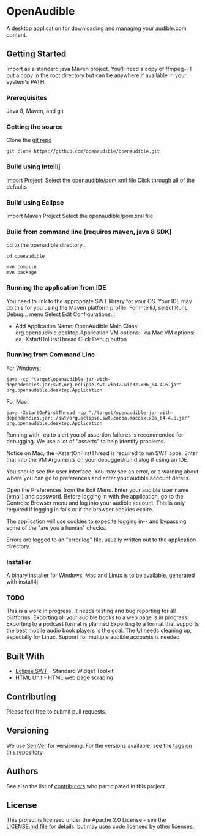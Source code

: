 # OpenAudible

A desktop application for downloading and managing your audible.com content.

## Getting Started

Import as a standard java Maven project.
You'll need a copy of ffmpeg-- I put a copy in the root directory but can be anywhere if available in your system's PATH.

### Prerequisites
Java 8, Maven, and git

### Getting the source

Clone the [git repo](https://github.com/openaudible/openaudible)

```
git clone https://github.com/openaudible/openaudible.git
```

### Build using Intellij
Import Project:
Select the openaudible/pom.xml file
Click through all of the defaults

### Build using Eclipse
Import Maven Project
Select the openaudible/pom.xml file

### Build from command line (requires maven, java 8 SDK)

cd to the openadible directory..
```
cd openaudible
```

```
mvn compile
mvn package
```
### Running the application from IDE

You need to link to the appropriate SWT library for your OS. Your IDE may do this for you using the Maven platform profile.
For IntelliJ, select RunL Debug... menu
Select Edit Configurations...
+ Add Application
Name: OpenAudible
Main Class: org.openaudible.desktop.Application
VM options: -ea
Mac VM options: -ea -XstartOnFirstThread
Click Debug button


### Running from Command Line

For Windows:
```
java -cp "target\openaudible-jar-with-dependencies.jar;swt\org.eclipse.swt.win32.win32.x86_64-4.6.jar" org.openaudible.desktop.Application
```

For Mac:
```
java -XstartOnFirstThread -cp "./target/openaudible-jar-with-dependencies.jar:./swt/org.eclipse.swt.cocoa.macosx.x86_64-4.6.jar" org.openaudible.desktop.Application
```

Running with -ea to alert you of assertion failures is recommended for debugging. We use a lot of "asserts" to help identify problems.

Notice on Mac, the -XstartOnFirstThread is required to run SWT apps.
Enter that into the VM Arguments on your debugger/run dialog if using an IDE.

You should see the user interface. You may see an error, or a warning about where you can go to preferences and enter your audible account details.

Open the Preferences from the Edit Menu.
Enter your audible user name (email) and password.
Before logging in with the application, go to the Controls: Browser menu and log into your audible account.
This is only required if logging in fails or if the browser cookies expire.

The application will use cookies to expedite logging in-- and bypassing some of the "are you a human" checks.

Errors are logged to an "error.log" file, usually written out to the application directory.

### Installer
A binary installer for Windows, Mac and Linux is to be available, generated with install4j.

### TODO
This is a work in progress. It needs testing and bug reporting for all platforms.
Exporting all your audible books to a web page is in progress.
Exporting to a podcast format is planned
Exporting to a format that supports the best mobile audio book players is the goal.
The UI needs cleaning up, especially for Linux.
Support for multiple audible accounts is needed



## Built With

* [Eclipse SWT](http://www.eclipse.org/swt/) - Standard Widget Toolkit
* [HTML Unit](https://htmlunit.sourceforge.net/) - HTML web page scraping

## Contributing

Please feel free to submit pull requests.

## Versioning

We use [SemVer](http://semver.org/) for versioning. For the versions available, see the [tags on this repository](https://github.com/openaudible/openaudible/tags).

## Authors

See also the list of [contributors](https://github.com/openaudible/openaudible/contributors) who participated in this project.

## License

This project is licensed under the Apache 2.0 License - see the [LICENSE.md](LICENSE.md) file for details, but may uses code licensed by other licenses.

